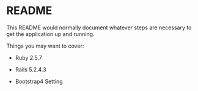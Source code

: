 # README

This README would normally document whatever steps are necessary to get the
application up and running.

Things you may want to cover:

* Ruby 2.5.7

* Rails 5.2.4.3

* Bootstrap4 Setting
